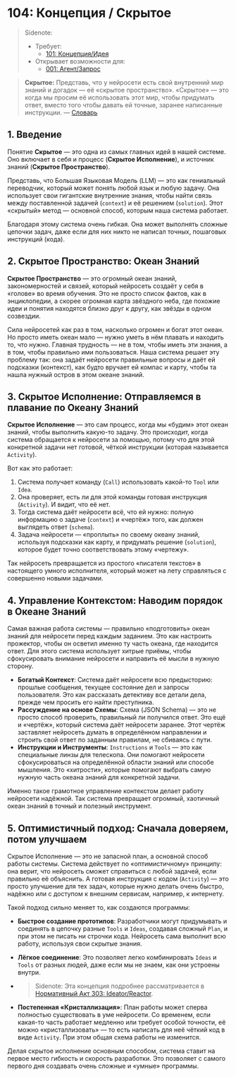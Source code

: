 # 104: Концепция / Скрытое

> Sidenote:
>
> - Требует:
>   - [101: Концепция/Идея](./101_concept_idea.md)
> - Открывает возможности для:
>   - [001: Агент/Запрос](./001_agent_request.md)

> **Скрытое:** Представь, что у нейросети есть свой внутренний мир знаний и догадок — её «скрытое пространство». «Скрытое» — это когда мы просим её использовать этот мир, чтобы придумать ответ, вместо того чтобы давать ей точные, заранее написанные инструкции. — [Словарь](./000_glossary.md)

## 1. Введение

Понятие **Скрытое** — это одна из самых главных идей в нашей системе. Оно включает в себя и процесс (**Скрытое Исполнение**), и источник знаний (**Скрытое Пространство**). 

Представь, что Большая Языковая Модель (LLM) — это как гениальный переводчик, который может понять любой язык и любую задачу. Она использует свои гигантские внутренние знания, чтобы найти связь между поставленной задачей (`context`) и её решением (`solution`). Этот «скрытый» метод — основной способ, которым наша система работает.

Благодаря этому система очень гибкая. Она может выполнять сложные цепочки задач, даже если для них никто не написал точных, пошаговых инструкций (кода).

## 2. Скрытое Пространство: Океан Знаний

**Скрытое Пространство** — это огромный океан знаний, закономерностей и связей, который нейросеть создаёт у себя в «голове» во время обучения. Это не просто список фактов, как в энциклопедии, а скорее огромная карта звёздного неба, где похожие идеи и понятия находятся близко друг к другу, как звёзды в одном созвездии.

Сила нейросетей как раз в том, насколько огромен и богат этот океан. Но просто иметь океан мало — нужно уметь в нём плавать и находить то, что нужно. Главная трудность — не в том, чтобы иметь эти знания, а в том, чтобы правильно ими пользоваться. Наша система решает эту проблему так: она задаёт нейросети правильные вопросы и даёт ей подсказки (контекст), как будто вручает ей компас и карту, чтобы та нашла нужный остров в этом океане знаний.

## 3. Скрытое Исполнение: Отправляемся в плавание по Океану Знаний

**Скрытое Исполнение** — это сам процесс, когда мы «будим» этот океан знаний, чтобы выполнить какую-то задачу. Это происходит, когда система обращается к нейросети за помощью, потому что для этой конкретной задачи нет готовой, чёткой инструкции (которая называется `Activity`).

Вот как это работает:

1.  Система получает команду (`Call`) использовать какой-то `Tool` или `Idea`.
2.  Она проверяет, есть ли для этой команды готовая инструкция (`Activity`). И видит, что её нет.
3.  Тогда система даёт нейросети всё, что ей нужно: полную информацию о задаче (`context`) и «чертёж» того, как должен выглядеть ответ (`schema`).
4.  Задача нейросети — «проплыть» по своему океану знаний, используя подсказки как карту, и придумать решение (`solution`), которое будет точно соответствовать этому «чертежу».

Так нейросеть превращается из простого «писателя текстов» в настоящего умного исполнителя, который может на лету справляться с совершенно новыми задачами.

## 4. Управление Контекстом: Наводим порядок в Океане Знаний

Самая важная работа системы — правильно «подготовить» океан знаний для нейросети перед каждым заданием. Это как настроить прожектор, чтобы он осветил именно ту часть океана, где находится ответ. Для этого система использует хитрые приёмы, чтобы сфокусировать внимание нейросети и направить её мысли в нужную сторону.

- **Богатый Контекст**: Система даёт нейросети всю предысторию: прошлые сообщения, текущее состояние дел и запросы пользователя. Это как рассказать детективу все детали дела, прежде чем просить его найти преступника.
- **Рассуждение на основе Схемы**: Схема (JSON Schema) — это не просто способ проверить, правильный ли получился ответ. Это ещё и «чертёж», который система даёт нейросети заранее. Этот чертёж заставляет нейросеть думать в определённом направлении и строить свой ответ по заданным правилам, не сбиваясь с пути.
- **Инструкции и Инструменты**: `Instructions` и `Tools` — это как специальные линзы для телескопа. Они помогают нейросети сфокусироваться на определённой области знаний или способе мышления. Это «хитрости», которые помогают выбрать самую нужную часть океана знаний для конкретной задачи.

Именно такое грамотное управление контекстом делает работу нейросети надёжной. Так система превращает огромный, хаотичный океан знаний в точный и полезный инструмент.

## 5. Оптимистичный подход: Сначала доверяем, потом улучшаем

Скрытое Исполнение — это не запасной план, а основной способ работы системы. Система действует по «оптимистичному» принципу: она верит, что нейросеть сможет справиться с любой задачей, если правильно её объяснить. А готовая инструкция с кодом (`Activity`) — это просто улучшение для тех задач, которые нужно делать очень быстро, надёжно или с доступом к внешним сервисам, например, к интернету.

Такой подход сильно меняет то, как создаются программы:

- **Быстрое создание прототипов**: Разработчики могут придумывать и соединять в цепочку разные `Tools` и `Ideas`, создавая сложный `Plan`, и при этом не писать ни строчки кода. Нейросеть сама выполнит всю работу, используя свои скрытые знания.
- **Лёгкое соединение**: Это позволяет легко комбинировать `Ideas` и `Tools` от разных людей, даже если мы не знаем, как они устроены внутри.
- > Sidenote: Эта концепция подробнее рассматривается в [Нормативный Акт 303: Ideator/Reactor](../rfc/303_ideator_reactor.md).

- **Постепенная «Кристаллизация»**: План работы может сперва полностью существовать в уме нейросети. Со временем, если какая-то часть работает медленно или требует особой точности, её можно «кристаллизовать» — то есть написать для неё чёткий код в виде `Activity`. При этом общая схема работы не изменится.

Делая скрытое исполнение основным способом, система ставит на первое место гибкость и скорость разработки. Это позволяет с самого первого дня создавать очень сложные и «умные» программы.